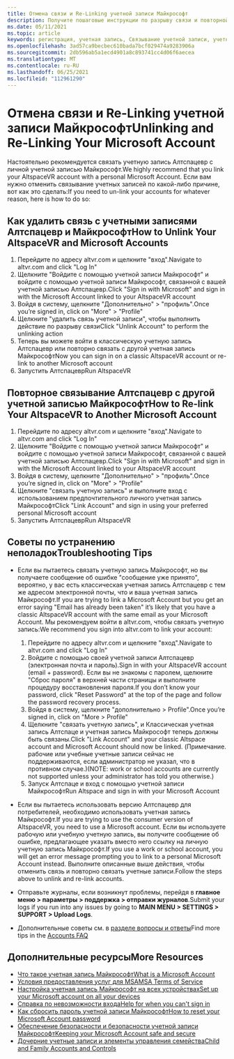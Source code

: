```yaml
---
title: Отмена связи и Re-Linking учетной записи Майкрософт
description: Получите пошаговые инструкции по разрыву связи и повторной связи учетной записи Алтспацевр с учетной записью Майкрософт.
ms.date: 05/11/2021
ms.topic: article
keywords: регистрация, учетная запись, Связывание учетной записи, учетные записи Майкрософт, FAQ, устранение неполадок, MSA, AAD
ms.openlocfilehash: 3ad57ca9becbec610bada7bcf029474a9283906a
ms.sourcegitcommit: 2db596ab5a1ecd4901a8c893741cc4d06f6aecea
ms.translationtype: MT
ms.contentlocale: ru-RU
ms.lasthandoff: 06/25/2021
ms.locfileid: "112961290"
---
```

# <a name="unlinking-and-re-linking-your-microsoft-account"></a><span data-ttu-id="f58d7-104">Отмена связи и Re-Linking учетной записи Майкрософт</span><span class="sxs-lookup"><span data-stu-id="f58d7-104">Unlinking and Re-Linking Your Microsoft Account</span></span>

<span data-ttu-id="f58d7-105">Настоятельно рекомендуется связать учетную запись Алтспацевр с личной учетной записью Майкрософт.</span><span class="sxs-lookup"><span data-stu-id="f58d7-105">We highly recommend that you link your AltspaceVR account with a personal Microsoft Account.</span></span> <span data-ttu-id="f58d7-106">Если вам нужно отменить связывание учетных записей по какой-либо причине, вот как это сделать:</span><span class="sxs-lookup"><span data-stu-id="f58d7-106">If you need to un-link your accounts for whatever reason, here is how to do so:</span></span>

## <a name="how-to-unlink-your-altspacevr-and-microsoft-accounts"></a><span data-ttu-id="f58d7-107">Как удалить связь с учетными записями Алтспацевр и Майкрософт</span><span class="sxs-lookup"><span data-stu-id="f58d7-107">How to Unlink Your AltspaceVR and Microsoft Accounts</span></span>

1. <span data-ttu-id="f58d7-108">Перейдите по адресу altvr.com и щелкните "вход".</span><span class="sxs-lookup"><span data-stu-id="f58d7-108">Navigate to altvr.com and click "Log In"</span></span>
2. <span data-ttu-id="f58d7-109">Щелкните "Войдите с помощью учетной записи Майкрософт" и войдите с помощью учетной записи Майкрософт, связанной с вашей учетной записью Алтспацевр.</span><span class="sxs-lookup"><span data-stu-id="f58d7-109">Click "Sign in with Microsoft" and sign in with the Microsoft Account linked to your AltspaceVR account</span></span>
3. <span data-ttu-id="f58d7-110">Войдя в систему, щелкните "Дополнительно" > "профиль".</span><span class="sxs-lookup"><span data-stu-id="f58d7-110">Once you’re signed in, click on "More" > "Profile"</span></span>
4. <span data-ttu-id="f58d7-111">Щелкните "удалить связь учетной записи", чтобы выполнить действие по разрыву связи</span><span class="sxs-lookup"><span data-stu-id="f58d7-111">Click "Unlink Account" to perform the unlinking action</span></span>
5. <span data-ttu-id="f58d7-112">Теперь вы можете войти в классическую учетную запись Алтспацевр или повторно связать с другой учетная запись Майкрософт</span><span class="sxs-lookup"><span data-stu-id="f58d7-112">Now you can sign in on a classic AltspaceVR account or re-link to another Microsoft account</span></span>
6. <span data-ttu-id="f58d7-113">Запустить Алтспацевр</span><span class="sxs-lookup"><span data-stu-id="f58d7-113">Run AltspaceVR</span></span>


## <a name="how-to-re-link-your-altspacevr-to-another-microsoft-account"></a><span data-ttu-id="f58d7-114">Повторное связывание Алтспацевр с другой учетной записью Майкрософт</span><span class="sxs-lookup"><span data-stu-id="f58d7-114">How to Re-link Your AltspaceVR to Another Microsoft Account</span></span>

1. <span data-ttu-id="f58d7-115">Перейдите по адресу altvr.com и щелкните "вход".</span><span class="sxs-lookup"><span data-stu-id="f58d7-115">Navigate to altvr.com and click "Log In"</span></span>
2. <span data-ttu-id="f58d7-116">Щелкните "Войдите с помощью учетной записи Майкрософт" и войдите с помощью учетной записи Майкрософт, связанной с вашей учетной записью Алтспацевр.</span><span class="sxs-lookup"><span data-stu-id="f58d7-116">Click "Sign in with Microsoft" and sign in with the Microsoft Account linked to your AltspaceVR account</span></span>
3. <span data-ttu-id="f58d7-117">Войдя в систему, щелкните "Дополнительно" > "профиль".</span><span class="sxs-lookup"><span data-stu-id="f58d7-117">Once you’re signed in, click on "More" > "Profile"</span></span>
5. <span data-ttu-id="f58d7-118">Щелкните "связать учетную запись" и выполните вход с использованием предпочтительного личного учетная запись Майкрософт</span><span class="sxs-lookup"><span data-stu-id="f58d7-118">Click "Link Account" and sign in using your preferred personal Microsoft account</span></span>
6. <span data-ttu-id="f58d7-119">Запустить Алтспацевр</span><span class="sxs-lookup"><span data-stu-id="f58d7-119">Run AltspaceVR</span></span>


## <a name="troubleshooting-tips"></a><span data-ttu-id="f58d7-120">Советы по устранению неполадок</span><span class="sxs-lookup"><span data-stu-id="f58d7-120">Troubleshooting Tips</span></span>

* <span data-ttu-id="f58d7-121">Если вы пытаетесь связать учетную запись Майкрософт, но вы получаете сообщение об ошибке "сообщение уже принято", вероятно, у вас есть классическая учетная запись Алтспацевр с тем же адресом электронной почты, что и ваша учетная запись Майкрософт.</span><span class="sxs-lookup"><span data-stu-id="f58d7-121">If you are trying to link a Microsoft Account but you get an error saying "Email has already been taken" it’s likely that you have a classic AltspaceVR account with the same email as your Microsoft Account.</span></span> <span data-ttu-id="f58d7-122">Мы рекомендуем войти в altvr.com, чтобы связать учетную запись:</span><span class="sxs-lookup"><span data-stu-id="f58d7-122">We recommend you sign into altvr.com to link your account:</span></span>
    1. <span data-ttu-id="f58d7-123">Перейдите по адресу altvr.com и щелкните "вход".</span><span class="sxs-lookup"><span data-stu-id="f58d7-123">Navigate to altvr.com and click "Log In"</span></span>
    2. <span data-ttu-id="f58d7-124">Войдите с помощью своей учетной записи Алтспацевр (электронная почта и пароль).</span><span class="sxs-lookup"><span data-stu-id="f58d7-124">Sign in with your AltspaceVR account (email + password).</span></span> <span data-ttu-id="f58d7-125">Если вы не знакомы с паролем, щелкните "Сброс пароля" в верхней части страницы и выполните процедуру восстановления пароля.</span><span class="sxs-lookup"><span data-stu-id="f58d7-125">If you don’t know your password, click "Reset Password" at the top of the page and follow the password recovery process.</span></span> 
    3. <span data-ttu-id="f58d7-126">Войдя в систему, щелкните "дополнительно > Profile".</span><span class="sxs-lookup"><span data-stu-id="f58d7-126">Once you’re signed in, click on "More > Profile"</span></span>
    4. <span data-ttu-id="f58d7-127">Щелкните "связать учетную запись", и Классическая учетная запись Алтспаце и учетная запись Майкрософт теперь должны быть связаны.</span><span class="sxs-lookup"><span data-stu-id="f58d7-127">Click "Link Account" and your classic Altspace account and Microsoft Account should now be linked.</span></span> <span data-ttu-id="f58d7-128">(Примечание. рабочие или учебные учетные записи сейчас не поддерживаются, если администратор не указал, что в противном случае.)</span><span class="sxs-lookup"><span data-stu-id="f58d7-128">(NOTE: work or school accounts are currently not supported unless your administrator has told you otherwise.)</span></span>
    5. <span data-ttu-id="f58d7-129">Запуск Алтспаце и вход с помощью учетной записи Майкрософт</span><span class="sxs-lookup"><span data-stu-id="f58d7-129">Run Altspace and sign in with your Microsoft Account</span></span>
    
* <span data-ttu-id="f58d7-130">Если вы пытаетесь использовать версию Алтспацевр для потребителей, необходимо использовать учетная запись Майкрософт.</span><span class="sxs-lookup"><span data-stu-id="f58d7-130">If you are trying to use the consumer version of AltspaceVR, you need to use a Microsoft account.</span></span> <span data-ttu-id="f58d7-131">Если вы используете рабочую или учебную учетную запись, вы получите сообщение об ошибке, предлагающее указать вместо него ссылку на личную учетную запись Майкрософт.</span><span class="sxs-lookup"><span data-stu-id="f58d7-131">If you use a work or school account, you will get an error message prompting you to link to a personal Microsoft Account instead.</span></span> <span data-ttu-id="f58d7-132">Выполните описанные выше действия, чтобы отменить связь и повторно связать учетные записи.</span><span class="sxs-lookup"><span data-stu-id="f58d7-132">Follow the steps above to unlink and re-link accounts.</span></span> 

* <span data-ttu-id="f58d7-133">Отправьте журналы, если возникнут проблемы, перейдя в **главное меню > параметры > поддержка > отправки журналов**.</span><span class="sxs-lookup"><span data-stu-id="f58d7-133">Submit your logs if you run into any issues by going to **MAIN MENU > SETTINGS > SUPPORT > Upload Logs**.</span></span>

* <span data-ttu-id="f58d7-134">Дополнительные советы см. в [разделе вопросы и ответы](../getting-started/creating-and-linking-accounts.md)</span><span class="sxs-lookup"><span data-stu-id="f58d7-134">Find more tips in the [Accounts FAQ](../getting-started/creating-and-linking-accounts.md)</span></span>


## <a name="more-resources"></a><span data-ttu-id="f58d7-135">Дополнительные ресурсы</span><span class="sxs-lookup"><span data-stu-id="f58d7-135">More Resources</span></span>

* [<span data-ttu-id="f58d7-136">Что такое учетная запись Майкрософт</span><span class="sxs-lookup"><span data-stu-id="f58d7-136">What is a Microsoft Account</span></span>](https://account.microsoft.com/account?lang=)
* [<span data-ttu-id="f58d7-137">Условия предоставления услуг для MSA</span><span class="sxs-lookup"><span data-stu-id="f58d7-137">MSA Terms of Service</span></span>](https://www.microsoft.com/servicesagreement/)
* [<span data-ttu-id="f58d7-138">Настройка учетная запись Майкрософт на всех устройствах</span><span class="sxs-lookup"><span data-stu-id="f58d7-138">Set up your Microsoft account on all your devices</span></span>](https://account.microsoft.com/account/connect-devices)
* [<span data-ttu-id="f58d7-139">Справка по невозможности входа</span><span class="sxs-lookup"><span data-stu-id="f58d7-139">Help for when you can't sign in</span></span>](https://support.microsoft.com//account-billing/when-you-can-t-sign-in-to-your-microsoft-account-475c9b5c-8c25-49f1-9c2d-c64b7072e735)
* [<span data-ttu-id="f58d7-140">Как сбросить пароль учетной записи Майкрософт</span><span class="sxs-lookup"><span data-stu-id="f58d7-140">How to reset your Microsoft Account password</span></span>](https://support.microsoft.com//account-billing/how-to-reset-your-microsoft-account-password-eff4f067-5042-c1a3-fe72-b04d60556c37)
* [<span data-ttu-id="f58d7-141">Обеспечение безопасности и безопасности учетной записи Майкрософт</span><span class="sxs-lookup"><span data-stu-id="f58d7-141">Keeping your Microsoft Account safe and secure</span></span>](https://support.microsoft.com//account-billing/how-to-help-keep-your-microsoft-account-safe-and-secure-628538c2-7006-33bb-5ef4-c917657362b9)
* [<span data-ttu-id="f58d7-142">Дочерние учетные записи и элементы управления семейства</span><span class="sxs-lookup"><span data-stu-id="f58d7-142">Child and Family Accounts and Controls</span></span>](https://account.microsoft.com/family/about?refd=www.microsoft.com&ru=https:%2F%2Faccount.microsoft.com%2Ffamily%3Frefd%3Dwww.microsoft.com)
